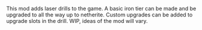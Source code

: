 This mod adds laser drills to the game. A basic iron tier can be made and be upgraded to all the way up to netherite. Custom upgrades can be added to upgrade slots in the drill. WIP, ideas of the mod will vary.
